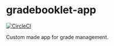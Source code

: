 # gradebooklet-app
[![CircleCI](https://circleci.com/gh/luca-bruegger/gradebooklet-app.svg?style=svg&circle-token=1ff539c4ab47ff424e7de385c8c674de50027ffe)](https://app.circleci.com/pipelines/github/luca-bruegger/gradebooklet-app?branch=master)

Custom made app for grade management.

